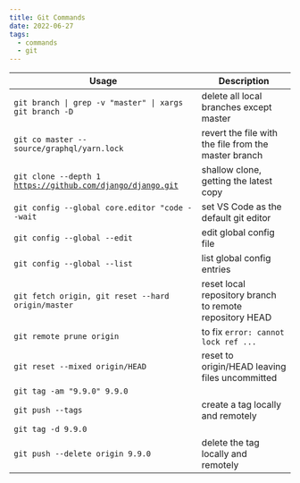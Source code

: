 ```yaml
---
title: Git Commands
date: 2022-06-27
tags:
  - commands
  - git
---
```


| Usage|Description |
| ---|--- |
| `git branch \| grep -v "master" \| xargs git branch -D`|delete all local branches except master |
| `git co master -- source/graphql/yarn.lock`|revert the file with the file from the master branch |
| `git clone --depth 1` [`https://github.com/django/django.git`](https://github.com/django/django.git)|shallow clone, getting the latest copy  |of the relevant files, saving space and time
| `git config --global core.editor "code --wait`|set VS Code as the default git editor |
| `git config --global --edit`|edit global config file |
| `git config --global --list`|list global config entries |
| `git fetch origin, git reset --hard origin/master`|reset local repository branch to remote repository HEAD |
| `git remote prune origin`|to fix `error: cannot lock ref ...` |
| `git reset --mixed origin/HEAD`|reset to origin/HEAD leaving files uncommitted |
| `git tag -am "9.9.0" 9.9.0` |
| `git push --tags`|create a tag locally and remotely |
| `git tag -d 9.9.0` |
| `git push --delete origin 9.9.0`|delete the tag locally and remotely |

